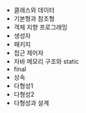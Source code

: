 - 클래스와 데이터
- 기본형과 참조형
- 객체 지향 프로그래밍
- 생성자
- 패키지
- 접근 제어자
- 자바 메모리 구조와 static
- final
- 상속
- 다형성1
- 다형성2
- 다형성과 설계